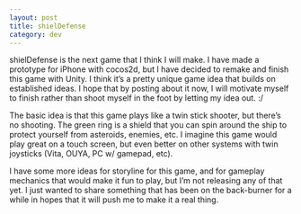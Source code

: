 ```yaml
---
layout: post
title: shielDefense
category: dev
---
```


<p>shielDefense is the next game that I think I will make. I have made a prototype for iPhone with cocos2d, but I have decided to remake and finish this game with Unity. I think it&#8217;s a pretty unique game idea that builds on established ideas. I hope that by posting about it now, I will motivate myself to finish rather than shoot myself in the foot by letting my idea out. :/</p>
<p>The basic idea is that this game plays like a twin stick shooter, but there&#8217;s no shooting. The green ring is a shield that you can spin around the ship to protect yourself from asteroids, enemies, etc. I imagine this game would play great on a touch screen, but even better on other systems with twin joysticks (Vita, OUYA, PC w/ gamepad, etc).</p>
<p>I have some more ideas for storyline for this game, and for gameplay mechanics that would make it fun to play, but I&#8217;m not releasing any of that yet. I just wanted to share something that has been on the back-burner for a while in hopes that it will push me to make it a real thing.</p>
